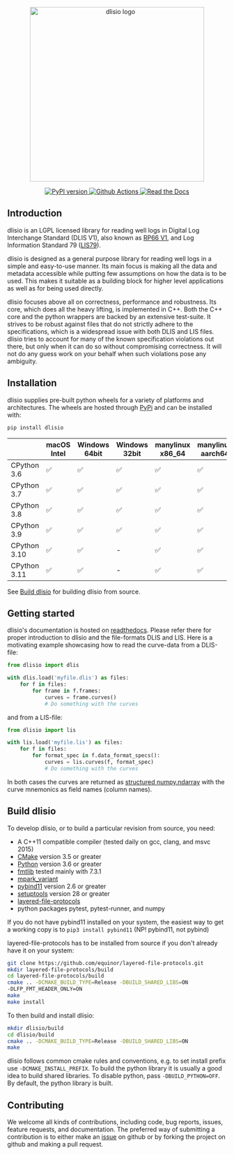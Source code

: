 <p align="center">
  <img src="https://raw.githubusercontent.com/equinor/dlisio/master/dlisio-logo.svg" alt="dlisio logo" width="400"/>
</p>

<p align="center">
  <a href="https://pypi.org/project/dlisio/">
    <img src="https://badge.fury.io/py/dlisio.svg" alt="PyPI version"/>
  </a>
  <a href="https://github.com/equinor/dlisio/actions/workflows/wheels.yaml">
    <img src="https://github.com/equinor/dlisio/actions/workflows/wheels.yaml/badge.svg" alt="Github Actions"/>
  </a>
  <a href="http://dlisio.readthedocs.io/">
    <img src="https://img.shields.io/readthedocs/dlisio" alt="Read the Docs"/>
  </a>
</p>

## Introduction ##

dlisio is an LGPL licensed library for reading well logs in Digital Log
Interchange Standard (DLIS V1), also known as [RP66
V1](http://w3.energistics.org/rp66/v1/Toc/main.html), and Log Information
Standard 79 ([LIS79](http://w3.energistics.org/LIS/lis-79.pdf)).

dlisio is designed as a general purpose library for reading well logs in a
simple and easy-to-use manner. Its main focus is making all the data and
metadata accessible while putting few assumptions on how the data is to be
used. This makes it suitable as a building block for higher level applications
as well as for being used directly.

dlisio focuses above all on correctness, performance and robustness. Its core,
which does all the heavy lifting, is implemented in C++. Both the C++ core and
the python wrappers are backed by an extensive test-suite. It strives to be
robust against files that do not strictly adhere to the specifications, which
is a widespread issue with both DLIS and LIS files. dlisio tries to account for
many of the known specification violations out there, but only when it can do
so without compromising correctness. It will not do any guess work on your
behalf when such violations pose any ambiguity.

## Installation ##

dlisio supplies pre-built python wheels for a variety of platforms and
architectures. The wheels are hosted through [PyPi](https://pip.pypi.io) and
can be installed with:

```bash
pip install dlisio
```


|   | macOS Intel | Windows 64bit | Windows 32bit | manylinux x86_64 | manylinux aarch64 |
|---------------|----|-----|-----|----|----|
| CPython 3.6   | ✅ | ✅  | ✅  | ✅ | ✅ |
| CPython 3.7   | ✅ | ✅  | ✅  | ✅ | ✅ |
| CPython 3.8   | ✅ | ✅  | ✅  | ✅ | ✅ |
| CPython 3.9   | ✅ | ✅  | ✅  | ✅ | ✅ |
| CPython 3.10  | ✅ | ✅  | -   | ✅ | ✅ |
| CPython 3.11  | ✅ | ✅  | -   | ✅ | ✅ |

See [Build dlisio](#Build-dlisio) for building dlisio from source.

## Getting started ##

dlisio's documentation is hosted on
[readthedocs](https://dlisio.readthedocs.io/en/stable/). Please refer there for
proper introduction to dlisio and the file-formats DLIS and LIS. Here is a
motivating example showcasing how to read the curve-data from a DLIS-file:

```python
from dlisio import dlis

with dlis.load('myfile.dlis') as files:
    for f in files:
        for frame in f.frames:
            curves = frame.curves()
            # Do something with the curves

```
and from a LIS-file:

```python
from dlisio import lis

with lis.load('myfile.lis') as files:
    for f in files:
        for format_spec in f.data_format_specs():
            curves = lis.curves(f, format_spec)
            # Do something with the curves
```

In both cases the curves are returned as [structured
numpy.ndarray](https://numpy.org/doc/stable/user/basics.rec.html) with the
curve mnemonics as field names (column names).

## Build dlisio ##

To develop dlisio, or to build a particular revision from source, you need:

* A C++11 compatible compiler (tested daily on gcc, clang, and msvc 2015)
* [CMake](https://cmake.org/) version 3.5 or greater
* [Python](https://python.org) version 3.6 or greater
* [fmtlib](http://fmtlib.net/) tested mainly with 7.3.1
* [mpark_variant](https://github.com/mpark/variant)
* [pybind11](https://github.com/pybind/pybind11) version 2.6 or greater
* [setuptools](https://pypi.python.org/pypi/setuptools) version 28 or greater
* [layered-file-protocols](https://github.com/equinor/layered-file-protocols)
* python packages pytest, pytest-runner, and numpy

If you do not have pybind11 installed on your system, the easiest way to get a
working copy is to `pip3 install pybind11` (NP! pybind11, not pybind)

layered-file-protocols has to be installed from source if you don't already
have it on your system:

```bash
git clone https://github.com/equinor/layered-file-protocols.git
mkdir layered-file-protocols/build
cd layered-file-protocols/build
cmake .. -DCMAKE_BUILD_TYPE=Release -DBUILD_SHARED_LIBS=ON
-DLFP_FMT_HEADER_ONLY=ON
make
make install
```

To then build and install dlisio:

```bash
mkdir dlisio/build
cd dlisio/build
cmake .. -DCMAKE_BUILD_TYPE=Release -DBUILD_SHARED_LIBS=ON
make
```

dlisio follows common cmake rules and conventions, e.g. to set install prefix
use `-DCMAKE_INSTALL_PREFIX`. To build the python library it is usually a good
idea to build shared libraries. To disable python, pass `-DBUILD_PYTHON=OFF`.
By default, the python library is built.

## Contributing ##

We welcome all kinds of contributions, including code, bug reports, issues,
feature requests, and documentation. The preferred way of submitting a
contribution is to either make an
[issue](https://github.com/equinor/dlisio/issues) on github or by forking the
project on github and making a pull request.
